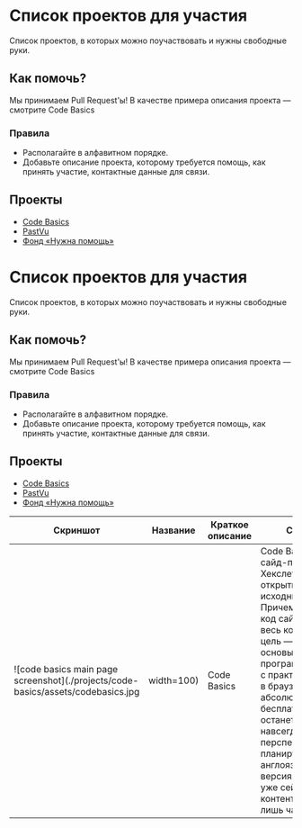 # Список проектов для участия

Список проектов, в которых можно поучаствовать и нужны свободные руки.

## Как помочь?

Мы принимаем Pull Request'ы! В качестве примера описания проекта — смотрите Code Basics

### Правила

* Располагайте в алфавитном порядке.
* Добавьте описание проекта, которому требуется помощь, как принять участие, контактные данные для связи.

## Проекты

* [Code Basics](./projects/code-basics/README.md)
* [PastVu](./projects/pastvu/README.md)
* [Фонд «Нужна помощь»](./projects/nuzhnapomosh/README.md)

# Список проектов для участия

Список проектов, в которых можно поучаствовать и нужны свободные руки.

## Как помочь?

Мы принимаем Pull Request'ы! В качестве примера описания проекта — смотрите Code Basics

### Правила

* Располагайте в алфавитном порядке.
* Добавьте описание проекта, которому требуется помощь, как принять участие, контактные данные для связи.

## Проекты

* [Code Basics](./projects/code-basics/README.md)
* [PastVu](./projects/pastvu/README.md)
* [Фонд «Нужна помощь»](./projects/nuzhnapomosh/README.md)

|Скриншот|Название| Краткое описание|Ссылки|
|------|------|-------|---------|
|![code basics main page screenshot](./projects/code-basics/assets/codebasics.jpg | width=100)|Code Basics| Code Basics — сайд-проект Хекслета с открытым исходным кодом. Причем открыт как код сайта, так и весь контент. Его цель — дать основы языков программирования с практикой прямо в браузере. Сайт абсолютно бесплатен и останется таким навсегда. В перспективе планируется англоязычная версия. Она есть уже сейчас, но контент переведен лишь частями.| [Сайт](https://code-basics.com/) <br> [Исходный код](https://github.com/hexlet-basics) </br> [Подробнее](./projects/code-basics/README.md)|
